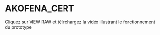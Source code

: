 # AKOFENA_CERT

Cliquez sur VIEW RAW et téléchargez la vidéo illustrant le fonctionnement du prototype.

